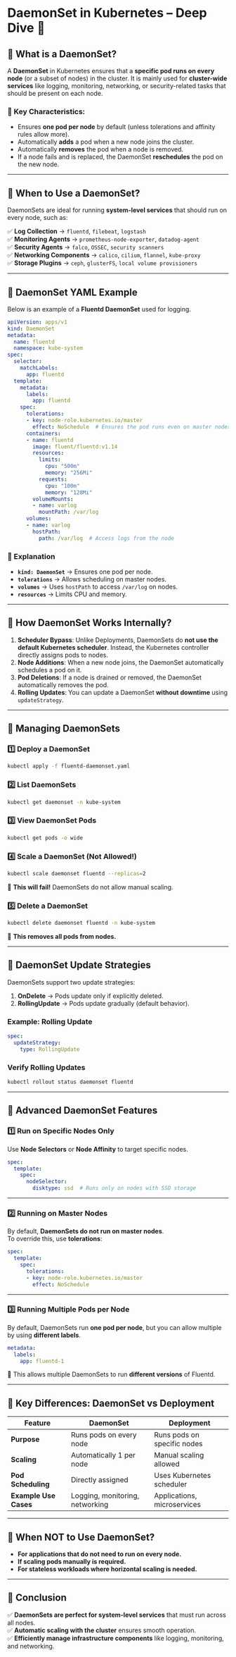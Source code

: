 # **DaemonSet in Kubernetes – Deep Dive 🚀**

## **🔹 What is a DaemonSet?**
A **DaemonSet** in Kubernetes ensures that a **specific pod runs on every node** (or a subset of nodes) in the cluster. It is mainly used for **cluster-wide services** like logging, monitoring, networking, or security-related tasks that should be present on each node.

### **📌 Key Characteristics:**
- Ensures **one pod per node** by default (unless tolerations and affinity rules allow more).
- Automatically **adds** a pod when a new node joins the cluster.
- Automatically **removes** the pod when a node is removed.
- If a node fails and is replaced, the DaemonSet **reschedules** the pod on the new node.

---

## **🔹 When to Use a DaemonSet?**
DaemonSets are ideal for running **system-level services** that should run on every node, such as:

✅ **Log Collection** → `fluentd`, `filebeat`, `logstash`  
✅ **Monitoring Agents** → `prometheus-node-exporter`, `datadog-agent`  
✅ **Security Agents** → `falco`, `OSSEC`, `security scanners`  
✅ **Networking Components** → `calico`, `cilium`, `flannel`, `kube-proxy`  
✅ **Storage Plugins** → `ceph`, `glusterFS`, `local volume provisioners`  

---

## **🔹 DaemonSet YAML Example**
Below is an example of a **Fluentd DaemonSet** used for logging.

```yaml
apiVersion: apps/v1
kind: DaemonSet
metadata:
  name: fluentd
  namespace: kube-system
spec:
  selector:
    matchLabels:
      app: fluentd
  template:
    metadata:
      labels:
        app: fluentd
    spec:
      tolerations:
      - key: node-role.kubernetes.io/master
        effect: NoSchedule  # Ensures the pod runs even on master nodes
      containers:
      - name: fluentd
        image: fluent/fluentd:v1.14
        resources:
          limits:
            cpu: "500m"
            memory: "256Mi"
          requests:
            cpu: "100m"
            memory: "128Mi"
        volumeMounts:
        - name: varlog
          mountPath: /var/log
      volumes:
      - name: varlog
        hostPath:
          path: /var/log  # Access logs from the node
```

### **📌 Explanation**
- **`kind: DaemonSet`** → Ensures one pod per node.
- **`tolerations`** → Allows scheduling on master nodes.
- **`volumes`** → Uses `hostPath` to access `/var/log` on nodes.
- **`resources`** → Limits CPU and memory.

---

## **🔹 How DaemonSet Works Internally?**
1. **Scheduler Bypass**: Unlike Deployments, DaemonSets do **not use the default Kubernetes scheduler**. Instead, the Kubernetes controller directly assigns pods to nodes.
2. **Node Additions**: When a new node joins, the DaemonSet automatically schedules a pod on it.
3. **Pod Deletions**: If a node is drained or removed, the DaemonSet automatically removes the pod.
4. **Rolling Updates**: You can update a DaemonSet **without downtime** using `updateStrategy`.

---

## **🔹 Managing DaemonSets**
### **1️⃣ Deploy a DaemonSet**
```bash
kubectl apply -f fluentd-daemonset.yaml
```

### **2️⃣ List DaemonSets**
```bash
kubectl get daemonset -n kube-system
```

### **3️⃣ View DaemonSet Pods**
```bash
kubectl get pods -o wide
```

### **4️⃣ Scale a DaemonSet (Not Allowed!)**
```bash
kubectl scale daemonset fluentd --replicas=2
```
📌 **This will fail!** DaemonSets do not allow manual scaling.

### **5️⃣ Delete a DaemonSet**
```bash
kubectl delete daemonset fluentd -n kube-system
```
📌 **This removes all pods from nodes.**

---

## **🔹 DaemonSet Update Strategies**
DaemonSets support two update strategies:
1. **OnDelete** → Pods update only if explicitly deleted.
2. **RollingUpdate** → Pods update gradually (default behavior).

### **Example: Rolling Update**
```yaml
spec:
  updateStrategy:
    type: RollingUpdate
```

### **Verify Rolling Updates**
```bash
kubectl rollout status daemonset fluentd
```

---

## **🔹 Advanced DaemonSet Features**
### **1️⃣ Run on Specific Nodes Only**
Use **Node Selectors** or **Node Affinity** to target specific nodes.

```yaml
spec:
  template:
    spec:
      nodeSelector:
        disktype: ssd  # Runs only on nodes with SSD storage
```

---

### **2️⃣ Running on Master Nodes**
By default, **DaemonSets do not run on master nodes**.  
To override this, use **tolerations**:

```yaml
spec:
  template:
    spec:
      tolerations:
      - key: node-role.kubernetes.io/master
        effect: NoSchedule
```

---

### **3️⃣ Running Multiple Pods per Node**
By default, DaemonSets run **one pod per node**, but you can allow multiple by using **different labels**.

```yaml
metadata:
  labels:
    app: fluentd-1
```
📌 This allows multiple DaemonSets to run **different versions** of Fluentd.

---

## **🔹 Key Differences: DaemonSet vs Deployment**
| Feature | DaemonSet | Deployment |
|---------|-----------|------------|
| **Purpose** | Runs pods on every node | Runs pods on specific nodes |
| **Scaling** | Automatically 1 per node | Manual scaling allowed |
| **Pod Scheduling** | Directly assigned | Uses Kubernetes scheduler |
| **Example Use Cases** | Logging, monitoring, networking | Applications, microservices |

---

## **🔹 When NOT to Use DaemonSet?**
- **For applications that do not need to run on every node.**  
- **If scaling pods manually is required.**  
- **For stateless workloads where horizontal scaling is needed.**  

---

## **🔹 Conclusion**
✅ **DaemonSets are perfect for system-level services** that must run across all nodes.  
✅ **Automatic scaling with the cluster** ensures smooth operation.  
✅ **Efficiently manage infrastructure components** like logging, monitoring, and networking.  

